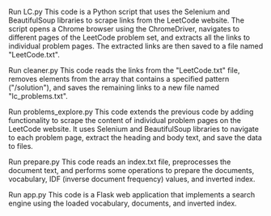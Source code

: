 Run LC.py 
This code is a Python script that uses the Selenium and BeautifulSoup libraries to scrape links from the LeetCode website. The script opens a Chrome browser using the ChromeDriver, navigates to different pages of the LeetCode problem set, and extracts all the links to individual problem pages. The extracted links are then saved to a file named "LeetCode.txt".

Run cleaner.py
This code reads the links from the "LeetCode.txt" file, removes elements from the array that contains a specified pattern ("/solution"), and saves the remaining links to a new file named "lc_problems.txt".

Run problems_explore.py
This code extends the previous code by adding functionality to scrape the content of individual problem pages on the LeetCode website. It uses Selenium and BeautifulSoup libraries to navigate to each problem page, extract the heading and body text, and save the data to files.

Run prepare.py
This code reads an index.txt file, preprocesses the document text, and performs some operations to prepare the documents, vocabulary, IDF (inverse document frequency) values, and inverted index. 

Run app.py
This code is a Flask web application that implements a search engine using the loaded vocabulary, documents, and inverted index.
